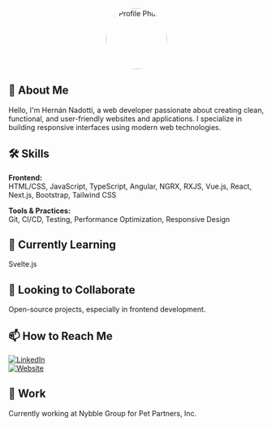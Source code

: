 <p align="center">
  <span style="display:inline-block;width:120px;height:120px;overflow:hidden;border-radius:50%;">
    <img src="https://github.com/hernannadotti.png" alt="Profile Photo" width="120" height="120" style="object-fit:cover;">
  </span>
</p>

## 👋 About Me

Hello, I'm Hernán Nadotti, a web developer passionate about creating clean, functional, and user-friendly websites and applications. I specialize in building responsive interfaces using modern web technologies.

## 🛠️ Skills

**Frontend:**  
HTML/CSS, JavaScript, TypeScript, Angular, NGRX, RXJS, Vue.js, React, Next.js, Bootstrap, Tailwind CSS

**Tools & Practices:**  
Git, CI/CD, Testing, Performance Optimization, Responsive Design

## 🌱 Currently Learning

Svelte.js

## 🤝 Looking to Collaborate

Open-source projects, especially in frontend development.

## 📫 How to Reach Me

[![LinkedIn](https://img.shields.io/badge/LinkedIn-blue?logo=linkedin)](https://www.linkedin.com/in/hern%C3%A1n-nadotti-774bb83b/)  
[![Website](https://img.shields.io/badge/Website-hernannadotti.me-brightgreen)](https://hernannadotti.me/)

## 💼 Work

Currently working at Nybble Group for Pet Partners, Inc.

<!---
h ernannadotti/hernannadotti is a ✨ special ✨ repository because its `README.md` (this file) appears on your GitHub profile.
You can click the Preview link to take a look at your changes.
-->
